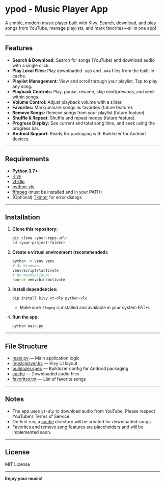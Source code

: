 # ypod - Music Player App

A simple, modern music player built with Kivy. Search, download, and play songs from YouTube, manage playlists, and mark favorites—all in one app!

---

## Features

- **Search & Download:** Search for songs (YouTube) and download audio with a single click.
- **Play Local Files:** Play downloaded `.mp3` and `.m4a` files from the built-in cache.
- **Playlist Management:** View and scroll through your playlist. Tap to play any song.
- **Playback Controls:** Play, pause, resume, skip next/previous, and seek within songs.
- **Volume Control:** Adjust playback volume with a slider.
- **Favorites:** Mark/unmark songs as favorites (future feature).
- **Remove Songs:** Remove songs from your playlist (future feature).
- **Shuffle & Repeat:** Shuffle and repeat modes (future feature).
- **Progress Display:** See current and total song time, and seek using the progress bar.
- **Android Support:** Ready for packaging with Buildozer for Android devices.

---

## Requirements

- **Python 3.7+**
- [Kivy](https://kivy.org/)
- [yt-dlp](https://github.com/yt-dlp/yt-dlp)
- [python-vlc](https://pypi.org/project/python-vlc/)
- [ffmpeg](https://ffmpeg.org/) (must be installed and in your PATH)
- (Optional) [Tkinter](https://wiki.python.org/moin/TkInter) for error dialogs

---

## Installation

1. **Clone this repository:**
    ```sh
    git clone <your-repo-url>
    cd <your-project-folder>
    ```

2. **Create a virtual environment (recommended):**
    ```sh
    python -m venv venv
    # On Windows:
    venv\Scripts\activate
    # On macOS/Linux:
    source venv/bin/activate
    ```

3. **Install dependencies:**
    ```sh
    pip install kivy yt-dlp python-vlc
    ```

    - Make sure `ffmpeg` is installed and available in your system PATH.

4. **Run the app:**
    ```sh
    python main.py
    ```

---

## File Structure

- [main.py](http://_vscodecontentref_/0) — Main application logic
- [musicplayer.kv](http://_vscodecontentref_/1) — Kivy UI layout
- [buildozer.spec](http://_vscodecontentref_/2) — Buildozer config for Android packaging
- [cache](http://_vscodecontentref_/3) — Downloaded audio files
- [favorites.txt](http://_vscodecontentref_/4) — List of favorite songs

---



## Notes

- The app uses `yt-dlp` to download audio from YouTube. Please respect YouTube's Terms of Service.
- On first run, a [cache](http://_vscodecontentref_/5) directory will be created for downloaded songs.
- Favorites and remove song features are placeholders and will be implemented soon.

---

## License

MIT License

---

**Enjoy your music!**
